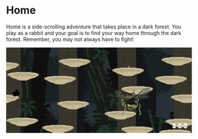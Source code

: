 # Home
Home is a side-scrolling adventure that takes place in a dark forest. You play as a rabbit and your goal is to find your way home through the dark forest. Remember, you may not always have to fight!



![alt text](home-the-game.png?raw=true)
